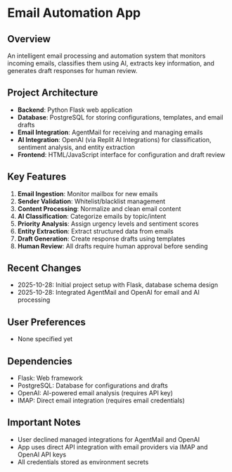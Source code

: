 # Email Automation App

## Overview
An intelligent email processing and automation system that monitors incoming emails, classifies them using AI, extracts key information, and generates draft responses for human review.

## Project Architecture
- **Backend**: Python Flask web application
- **Database**: PostgreSQL for storing configurations, templates, and email drafts
- **Email Integration**: AgentMail for receiving and managing emails
- **AI Integration**: OpenAI (via Replit AI Integrations) for classification, sentiment analysis, and entity extraction
- **Frontend**: HTML/JavaScript interface for configuration and draft review

## Key Features
1. **Email Ingestion**: Monitor mailbox for new emails
2. **Sender Validation**: Whitelist/blacklist management
3. **Content Processing**: Normalize and clean email content
4. **AI Classification**: Categorize emails by topic/intent
5. **Priority Analysis**: Assign urgency levels and sentiment scores
6. **Entity Extraction**: Extract structured data from emails
7. **Draft Generation**: Create response drafts using templates
8. **Human Review**: All drafts require human approval before sending

## Recent Changes
- 2025-10-28: Initial project setup with Flask, database schema design
- 2025-10-28: Integrated AgentMail and OpenAI for email and AI processing

## User Preferences
- None specified yet

## Dependencies
- Flask: Web framework
- PostgreSQL: Database for configurations and drafts
- OpenAI: AI-powered email analysis (requires API key)
- IMAP: Direct email integration (requires email credentials)

## Important Notes
- User declined managed integrations for AgentMail and OpenAI
- App uses direct API integration with email providers via IMAP and OpenAI API keys
- All credentials stored as environment secrets
